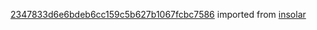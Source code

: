 [2347833d6e6bdeb6cc159c5b627b1067fcbc7586](https://github.com/insolar/insolar/commit/2347833d6e6bdeb6cc159c5b627b1067fcbc7586) imported from [insolar](https://github.com/insolar/insolar)
